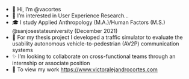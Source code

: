 - 👋 Hi, I’m @vacortes
- 👀 I’m interested in User Experience Research...
- 🎓 I study Applied Anthropology (M.A.)/Human Factors (M.S.) @sanjosestateuniversity (December 2021)
- 🔬 For my thesis project I developed a traffic simulator to evaluate the usability autonomous vehicle-to-pedestrian (AV2P) communication systems
- ✨ I’m looking to collaborate on cross-functional teams through an internship or associate position
- 🔗 To view my work https://www.victoralejandrocortes.com
